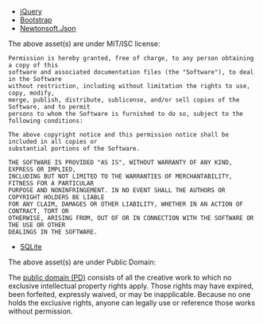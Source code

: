 - [jQuery](https://github.com/jquery/jquery)
- [Bootstrap](https://github.com/twbs/bootstrap)
- [Newtonsoft.Json](https://github.com/JamesNK/Newtonsoft.Json) 


The above asset(s) are under MIT/ISC license:
```
Permission is hereby granted, free of charge, to any person obtaining a copy of this 
software and associated documentation files (the "Software"), to deal in the Software 
without restriction, including without limitation the rights to use, copy, modify, 
merge, publish, distribute, sublicense, and/or sell copies of the Software, and to permit 
persons to whom the Software is furnished to do so, subject to the following conditions:

The above copyright notice and this permission notice shall be included in all copies or 
substantial portions of the Software.

THE SOFTWARE IS PROVIDED "AS IS", WITHOUT WARRANTY OF ANY KIND, EXPRESS OR IMPLIED, 
INCLUDING BUT NOT LIMITED TO THE WARRANTIES OF MERCHANTABILITY, FITNESS FOR A PARTICULAR 
PURPOSE AND NONINFRINGEMENT. IN NO EVENT SHALL THE AUTHORS OR COPYRIGHT HOLDERS BE LIABLE 
FOR ANY CLAIM, DAMAGES OR OTHER LIABILITY, WHETHER IN AN ACTION OF CONTRACT, TORT OR 
OTHERWISE, ARISING FROM, OUT OF OR IN CONNECTION WITH THE SOFTWARE OR THE USE OR OTHER 
DEALINGS IN THE SOFTWARE.
```

- [SQLite](https://www.sqlite.org/copyright.html)


The above asset(s) are under Public Domain:

The [public domain (PD)](https://en.wikipedia.org/wiki/Public_domain) 
consists of all the creative work to which no exclusive intellectual property rights apply. 
Those rights may have expired, been forfeited, expressly waived, or may be inapplicable. 
Because no one holds the exclusive rights, anyone can legally use or reference those works 
without permission.
